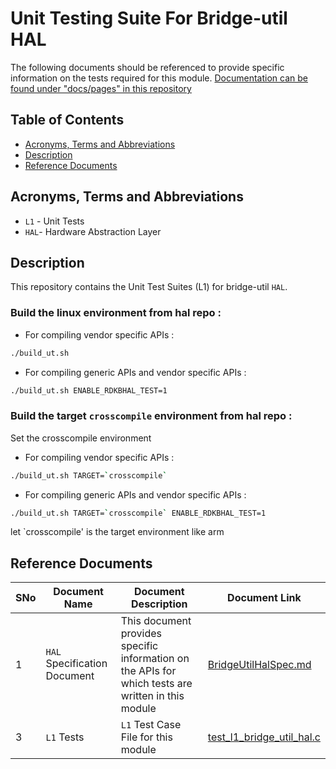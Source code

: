 # Unit Testing Suite For Bridge-util HAL

The following documents should be referenced to provide specific information on the tests required for this module.
[Documentation can be found under "docs/pages" in this repository](docs/pages)

## Table of Contents

- [Acronyms, Terms and Abbreviations](#acronyms-terms-and-abbreviations)
- [Description](#description)
- [Reference Documents](#reference-documents)

## Acronyms, Terms and Abbreviations

- `L1` - Unit Tests
- `HAL`- Hardware Abstraction Layer

## Description

This repository contains the Unit Test Suites (L1) for bridge-util `HAL`.


### Build the linux environment from hal repo :

- For compiling vendor specific APIs :

```bash
./build_ut.sh
```

- For compiling generic APIs and vendor specific APIs :

```bash
./build_ut.sh ENABLE_RDKBHAL_TEST=1
```

### Build the target `crosscompile` environment from hal repo :

Set the crosscompile environment

- For compiling vendor specific APIs :
```bash
./build_ut.sh TARGET=`crosscompile`
```

- For compiling generic APIs and vendor specific APIs :

```bash
./build_ut.sh TARGET=`crosscompile` ENABLE_RDKBHAL_TEST=1
```
let `crosscompile' is the target environment like arm

## Reference Documents

<!-- Need to update links to point to correct repo -->
|SNo|Document Name|Document Description|Document Link|
|---|-------------|--------------------|-------------|
|1|`HAL` Specification Document|This document provides specific information on the APIs for which tests are written in this module|[BridgeUtilHalSpec.md](https://github.com/rdkcentral/rdkb-halif-bridge-util/blob/main/docs/pages/BridgeUtilHalSpec.md "BridgeUtilHalSpec.md" )|
|3|`L1` Tests | `L1` Test Case File for this module |[test_l1_bridge_util_hal.c](src/test_l1_bridge_util_hal "test_l1_bridge_util_hal.c" )|
